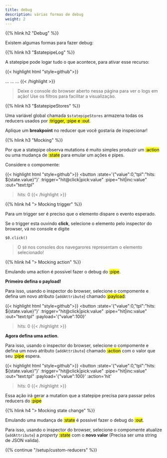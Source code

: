 ```yaml
---
title: debug
description: várias formas de debug
weight: 2
---
```


{{% hlink h2 "Debug" %}}

Existem algumas formas para fazer debug:

{{% hlink h3 "$statepipeLog" %}}

A statepipe pode logar tudo o que acontece, para ativar esse recurso:

{{< highlight html "style=github">}}
<body>
    ...
    ...
    ...
    <script>
        $statepipeLog = true;
    </script>
    <script src='statepipe.js' defer></script>
</body>
{{< /highlight >}}

> Deixe o console do browser aberto nessa página para ver o logs em ação! Use os filtros para facilitar a visualização.

{{% hlink h3 "$statepipeStores" %}}

Uma variável global chamada `$statepipeStores` armazena todas os reducers usados por <mark>:trigger, :pipe e :out</mark>. 

Aplique um **breakpoint** no reducer que você gostaria de inspecionar!

{{% hlink h3 "Mocking" %}}

Por que a statepipe observa mutations é muito simples produzir um <mark>:action</mark> ou uma mudança de <mark>:state</mark> para emular um ações e pipes.

Considere o compomente:

{{< highlight html "style=github">}}
<button
    :state='{"value":0,"tpl":"hits: ${state.value}"}'
    :trigger="hit@click|pick:value"
    :pipe="hit|inc:value"
    :out="text:tpl"
>hits: 0</button>
{{< /highlight >}}

{{% hlink h4 "> Mocking trigger" %}}

Para um trigger ser é preciso que o elemento dispare o evento esperado.

Se o trigger esta ouvindo **click**, selecione o elemento pelo inspector do browser, vá no console e digite

`$0.click()`

> O `$0` nos consoles dos navegarores representam o elemento selecionado!

{{% hlink h4 "> Mocking action" %}}

Emulando uma action é possivel fazer o debug do <mark>:pipe</mark>.

**Primeiro defina o payload!**

Para isso, usando o inspector do browser, selecione o compomente e defina um novo atributo (`addAttribute`) chamado <mark>:payload</mark>:

{{< highlight html "style=github">}}
<button
    :state='{"value":0,"tpl":"hits: ${state.value}"}'
    :trigger="hit@click|pick:value"
    :pipe="hit|inc:value"
    :out="text:tpl"
    :payload='{"value":100}'
>hits: 0</button>
{{< /highlight >}}

**Agora defina uma action**.

Para isso, usando o inspector do browser, selecione o compomente e defina um novo atributo (`addAttribute`) chamado <mark>:action</mark> com o valor que seu <mark>:pipe</mark> espera.

{{< highlight html "style=github">}}
<button
    :state='{"value":0,"tpl":"hits: ${state.value}"}'
    :trigger="hit@click|pick:value"
    :pipe="hit|inc:value"
    :out="text:tpl"
    :payload='{"value":100}'
    :action='hit'
>hits: 0</button>
{{< /highlight >}}

Essa ação irá gerar a mutation que a statepipe precisa para passar pelos reducers do <mark>:pipe</mark>

{{% hlink h4 "> Mocking state change" %}}

Emulando uma mudança de <mark>:state</mark> é possivel fazer o debug do <mark>:out</mark>.

Para isso, usando o inspector do browser, selecione o compomente atualize (`addAttribute`) a *property* <mark>:state</mark> com o **novo valor** (Precisa ser uma string de JSON valida).

{{% continue "/setup/custom-reducers" %}}
